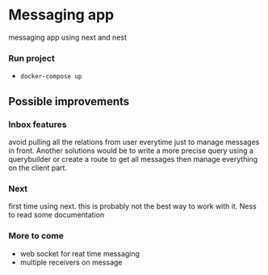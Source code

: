 # Messaging app

messaging app using next and nest

### Run project

- `docker-compose up`

## Possible improvements 

### Inbox features

avoid pulling all the relations from user everytime just to manage messages in front. Another solutions would be to write a more precise query using a querybuilder or create a route to get all messages then manage everything on the client part.


### Next
first time using next. this is probably not the best way to work with it. Ness to read some documentation


### More to come
- web socket for reat time messaging
- multiple receivers on message

